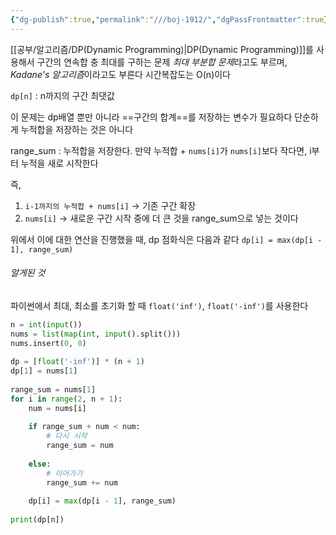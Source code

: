 ```yaml
---
{"dg-publish":true,"permalink":"///boj-1912/","dgPassFrontmatter":true}
---
```



[[공부/알고리즘/DP(Dynamic Programming)\|DP(Dynamic Programming)]]를 사용해서 구간의 연속합 충 최대를 구하는 문제
*최대 부분합 문제*라고도 부르며, *Kadane's 알고리즘*이라고도 부른다
시간복잡도는 O(n)이다

`dp[n]` : n까지의 구간 최댓값

이 문제는 dp배열 뿐만 아니라 ==구간의 합계==를 저장하는 변수가 필요하다
단순하게 누적합을 저장하는 것은 아니다

range_sum : 누적합을 저장한다. 만약 누적합 + `nums[i]`가 `nums[i]`보다 작다면, i부터 누적을 새로 시작한다

즉,
1) `i-1까지의 누적합 + nums[i]` -> 기존 구간 확장
2) `nums[i]` -> 새로운 구간 시작
중에 더 큰 것을 range_sum으로 넣는 것이다

위에서 이에 대한 연산을 진행했을 때, dp 점화식은 다음과 같다
`dp[i] = max(dp[i - 1], range_sum)`

###### 알게된 것
파이썬에서 최대, 최소를 초기화 할 때 `float('inf')`, `float('-inf')`를 사용한다

```python
n = int(input())  
nums = list(map(int, input().split()))  
nums.insert(0, 0)  
  
dp = [float('-inf')] * (n + 1)  
dp[1] = nums[1]  
  
range_sum = nums[1]  
for i in range(2, n + 1):  
    num = nums[i]  
  
    if range_sum + num < num:  
        # 다시 시작  
        range_sum = num  
  
    else:  
        # 이어가기  
        range_sum += num  
  
    dp[i] = max(dp[i - 1], range_sum)  
  
print(dp[n])
```